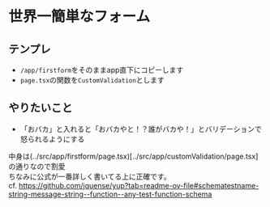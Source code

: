# 世界一簡単なフォーム
## テンプレ
- `/app/firstform`をそのままapp直下にコピーします
- `page.tsx`の関数を`CustomValidation`とします

## やりたいこと
- 「おバカ」と入れると「おバカやと！？誰がバカや！」とバリデーションで怒られるようにする

中身は(../src/app/firstform/page.tsx)[../src/app/customValidation/page.tsx]の通りなので割愛  
ちなみに公式が一番詳しく書いてる上に正確です。  
cf. https://github.com/jquense/yup?tab=readme-ov-file#schematestname-string-message-string--function--any-test-function-schema